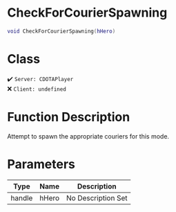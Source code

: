 # CheckForCourierSpawning
```lua
void CheckForCourierSpawning(hHero)
```
# Class
✔️ `Server: CDOTAPlayer`  
❌ `Client: undefined`  

# Function Description
Attempt to spawn the appropriate couriers for this mode.
# Parameters
Type|Name|Description
--|--|--
handle|hHero|No Description Set
